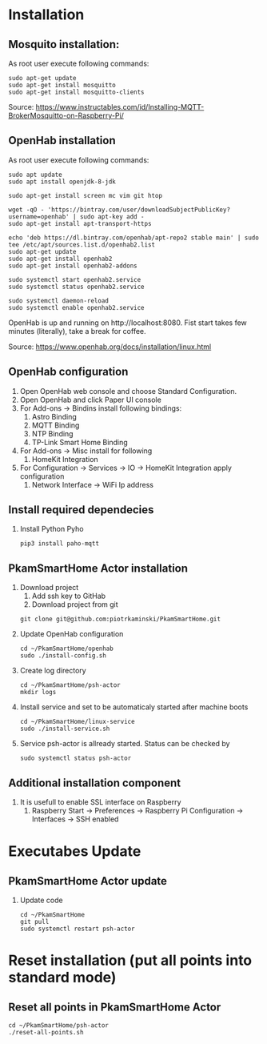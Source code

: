# Installation

## Mosquito installation:

As root user execute following commands:

```
sudo apt-get update
sudo apt-get install mosquitto
sudo apt-get install mosquitto-clients
```
Source: https://www.instructables.com/id/Installing-MQTT-BrokerMosquitto-on-Raspberry-Pi/

## OpenHab installation

As root user execute following commands:

```
sudo apt update
sudo apt install openjdk-8-jdk

sudo apt-get install screen mc vim git htop

wget -qO - 'https://bintray.com/user/downloadSubjectPublicKey?username=openhab' | sudo apt-key add -
sudo apt-get install apt-transport-https

echo 'deb https://dl.bintray.com/openhab/apt-repo2 stable main' | sudo tee /etc/apt/sources.list.d/openhab2.list
sudo apt-get update
sudo apt-get install openhab2
sudo apt-get install openhab2-addons

sudo systemctl start openhab2.service
sudo systemctl status openhab2.service

sudo systemctl daemon-reload
sudo systemctl enable openhab2.service

```
OpenHab is up and running on http://localhost:8080. Fist start takes few minutes (literally), take a break for coffee.

Source: https://www.openhab.org/docs/installation/linux.html

## OpenHab configuration

1. Open OpenHab web console and choose Standard Configuration.
1. Open OpenHab and click Paper UI console
1. For Add-ons -> Bindins install following bindings:
    1. Astro Binding
    1. MQTT Binding
    1. NTP Binding
    1. TP-Link Smart Home Binding
1. For Add-ons -> Misc install for following
    1. HomeKit Integration
1. For Configuration -> Services -> IO -> HomeKit Integration apply configuration
    1. Network Interface -> WiFi Ip address

## Install required dependecies

1. Install Python Pyho 
    ```
    pip3 install paho-mqtt
    ```

## PkamSmartHome Actor installation

1. Download project
    1. Add ssh key to GitHab
    1. Download project from git
   ```
   git clone git@github.com:piotrkaminski/PkamSmartHome.git
   ```
1. Update OpenHab configuration
    ```
    cd ~/PkamSmartHome/openhab
    sudo ./install-config.sh
    ```
1. Create log directory
   ```
   cd ~/PkamSmartHome/psh-actor 
   mkdir logs
   ```
1. Install service and set to be automaticaly started after machine boots
    ```
    cd ~/PkamSmartHome/linux-service
    sudo ./install-service.sh
    ```
1. Service psh-actor is allready started. Status can be checked by 
    ```
    sudo systemctl status psh-actor
    ```

## Additional installation component

1. It is usefull to enable SSL interface on Raspberry
    1. Raspberry Start -> Preferences -> Raspberry Pi Configuration -> Interfaces -> SSH enabled


# Executabes Update

## PkamSmartHome Actor update

1. Update code
   ```
   cd ~/PkamSmartHome 
   git pull
   sudo systemctl restart psh-actor
   ```

# Reset installation (put all points into standard mode)

## Reset all points in PkamSmartHome Actor
   ```
   cd ~/PkamSmartHome/psh-actor 
   ./reset-all-points.sh
   ```